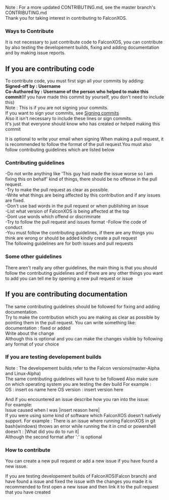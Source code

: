 Note : For a more updated CONTRIBUTING.md, see the master branch's CONTRIBUTING.md
<br>
Thank you for taking interest in contributing to FalconXOS.

### Ways to Contribute

It is not necessary to just contribute code to FalconXOS, you can contribute by also testing the developement builds, fixing and adding documentation and by making issue reports.

## If you are contributing code

To contribute code, you must first sign all your commits by adding:
<br>
<b>Signed-off by : Username</b>
<br>
<b>Co-Authored by : Username of the person who helped to make this commit</b>(If you have made this commit by yourself, you don't need to include this)
<br>
  Note : This is if you are not signing your commits.
<br>
  If you want to sign your commits, see <a href="https://docs.github.com/en/authentication/managing-commit-signature-verification/signing-commits">Signing commits</a>
<br>
  Also it isn't necessary to include these lines or sign commits.
  <br>
  It's just that everyone should know who has created or helped making this commit

It is optional to write your email when signing
When making a pull request, it is recommended to follow the format of the pull request.You must also follow contributing guidelines which are listed below

### Contributing guidelines
-Do not write anything like 'This guy had made the issue worse so I am fixing this on behalf' kind of things, there should be no offense in the pull request.
<br>
-Try to make the pull request as clear as possible.
<br>
-Write what things are being affected by this contribution and if any issues are fixed.
<br>
-Don't use bad words in the pull request or when publishing an issue
<br>
-List what version of FalconXOS is being affected at the top
<br>
-Dont use words which offend or discriminate
<br>
-Try to follow the pull request and issues format
-Follow the code of conduct
<br>
-You must follow the contributing guidelines, if there are any things you think are wrong or should be added kindly create a pull request
<br>
The following guidelines are for both issues and pull requests
<br>
### Some other guidelines

There aren't really any other guidelines, the main thing is that you should follow the contributing guidelines and if there are any other things you want to add you can tell me by opening a new pull request or issue

## If you are contributing documentation

The same contributing guidelines should be followed for fixing and adding documentation.
  <br>
Try to make the contribution which you are making as clear as possible by pointing them in the pull request.
You can write something like:
<br>
documentation : fixed or added
<br>
Write about the change
  <br>
Although this is optional and you can make the changes visible by following any format of your choice

### If you are testing developement builds

Note : The developement builds refer to the Falcon versions(master-Alpha and Linux-Alpha)
<br>
The same contributing guidelines will have to be followed
Also make sure on which operating system you are testing the dev build
For example :
<br>
OS : insert os name here
OS version : insert version here

And if you encountered an issue describe how you ran into the issue:
  <br>
For example:
  <br>
Issue caused when I was |insert reason here|
  <br>
If you were using some kind of software which FalconXOS doesn't natively support.
For example : There is an issue where running FalconXOS in git bash(windows) throws an error while running the it in cmd or powershell doesn't
<Write the name of the app which you used to run FalconXOS> : |What did you do to run it|
  <br>
Although the second format after ':' is optional
  
### How to contribute
  
You can create a new pull request or add a new issue if you have found a new issue.
<br>

If you are testing developement builds of FalconXOS(Falcon branch) and have found a issue and fixed the issue with the changes you made it is recommended to first open a new issue and then link it to the pull request that you have created
